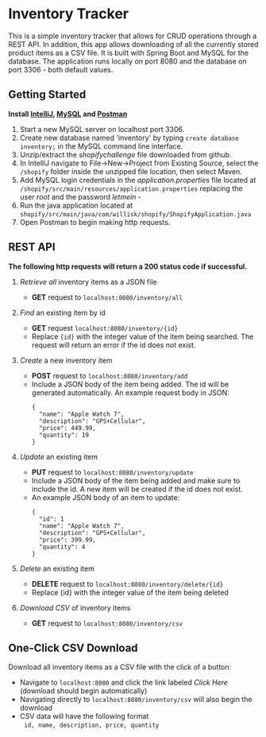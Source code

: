 # Inventory Tracker

This is a simple inventory tracker that allows for CRUD operations through a REST API. In addition, this app allows downloading of all the currently stored product items as a CSV file. It is built with Spring Boot and MySQL for the database. The application runs locally on port 8080 and the database on port 3306 - both default values. 

## Getting Started
**Install [IntelliJ](https://www.jetbrains.com/idea/download/?fromIDE=#section=windows), [MySQL](https://dev.mysql.com/downloads/mysql/) and [Postman](https://www.postman.com/downloads/)**
   1. Start a new MySQL server on localhost port 3306.
   3. Create new database named 'inventory' by typing `create database inventory;` in the MySQL command line interface.
   4. Unzip/extract the *shopifychallenge* file downloaded from github.
   5. In IntelliJ navigate to File->New->Project from Existing Source, select the `/shopify` folder inside the unzipped file location, then select Maven. 
   6. Add MySQL login credentials in the *application.properties* file located at `/shopify/src/main/resources/application.properties`  replacing the user *root* and the password *letmein* - 
   7. Run the java application located at `shopify/src/main/java/com/willisk/shopify/ShopifyApplication.java`
   8. Open Postman to begin making http requests.  

## REST API
**The following http requests will return a 200 status code if successful.**

1. *Retrieve all* inventory items as a JSON file
    - **GET** request to `localhost:8080/inventory/all`


2. *Find* an existing item by id
    - **GET** request `localhost:8080/inventory/{id}`
    - Replace `{id}` with the integer value of the item being searched. The request will return an error if the id does not exist.


4. *Create* a new inventory item 
    - **POST** request to `localhost:8080/inventory/add`
    - Include a JSON body of the item being added. The id will be generated automatically. An example request body in JSON:
      ```
      {
        "name": "Apple Watch 7",
        "description": "GPS+Cellular",
        "price": 449.99,
        "quantity": 19
      }
      ```

3. *Update* an existing item 
    - **PUT** request to `localhost:8080/inventory/update`
    - Include a JSON body of the item being added and make sure to include the id. A new item will be created if the id does not exist.
    - An example JSON body of an item to update:
      ```
      {
        "id": 1
        "name": "Apple Watch 7",
        "description": "GPS+Cellular",
        "price": 399.99,
        "quantity": 4
      }    
      ```
4. *Delete* an existing item 
    - **DELETE** request to `localhost:8080/inventory/delete/{id}`
    - Replace {id} with the integer value of the item being deleted

5. *Download CSV* of inventory items
    - **GET** request to `localhost:8080/inventory/csv`

## One-Click CSV Download
Download all inventory items as a CSV file with the click of a button:

- Navigate to `localhost:8080` and click the link labeled *Click Here* (download should begin automatically)
- Navigating directly to `localhost:8080/inventory/csv` will also begin the download
- CSV data will have the following format
      <br/>&nbsp; `id, name, description, price, quantity`
